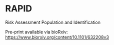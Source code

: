 # RAPID
Risk Assessment Population and Identification

Pre-print available via bioRxiv:
https://www.biorxiv.org/content/10.1101/632208v3

